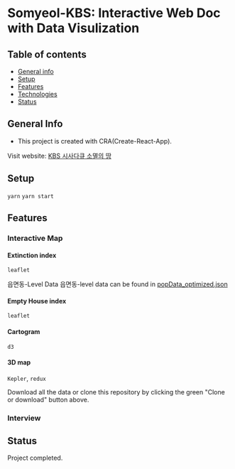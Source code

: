 # Somyeol-KBS: Interactive Web Doc with Data Visulization

## Table of contents

- [General info](#general-info)
- [Setup](#setup)
- [Features](#features)
- [Technologies](#technologies)
- [Status](#status)

## General Info

- This project is created with CRA(Create-React-App).

Visit website: [KBS 시사다큐 소멸의 땅](https://somyeol.kbs.co.kr/)

## Setup

`yarn`
`yarn start`

## Features

### Interactive Map

#### Extinction index

`leaflet`

읍면동-Level Data
읍면동-level data can be found in [popData_optimized.json](./components/Chp1/data/popData_optimized.json)

#### Empty House index

`leaflet`

#### Cartogram

`d3`

#### 3D map

`Kepler`, `redux`

Download all the data or clone this repository by clicking the green "Clone or download" button above.

### Interview

## Status

Project completed.
